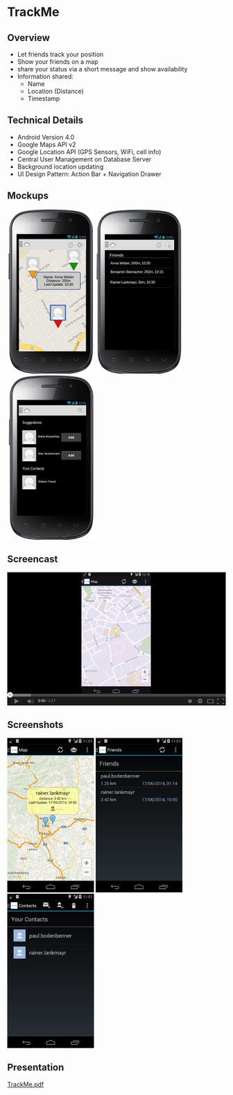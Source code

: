 # TrackMe

## Overview
* Let friends track your position
* Show your friends on a map
* share your status via a short message and show availability
* Information shared:
  * Name
  * Location (Distance)
  * Timestamp

## Technical Details
* Android Version 4.0
* Google Maps API v2
* Google Location API (GPS Sensors, WiFi, cell info)
* Central User Management on Database Server
* Background location updating
* UI Design Pattern: Action Bar + Navigation Drawer

## Mockups
![Mockup 1](./images/mockup1.png)
![Mockup 2](./images/mockup2.png)
![Mockup 3](./images/mockup3.png)

## Screencast
[![Screencast](./images/screencast.png)](http://youtu.be/UnffXQtDL2I)

## Screenshots
![Screenshot 1](./images/screenshot1.png)
![Screenshot 2](./images/screenshot2.png)
![Screenshot 3](./images/screenshot3.png)

## Presentation
[TrackMe.pdf](https://github.com/bodedejavu/sw14_free_29/raw/master/presentations/TrackMe.pdf)
